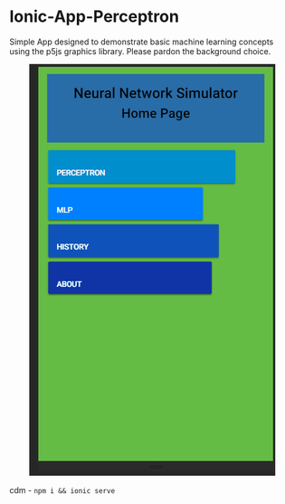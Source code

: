 # Ionic-App-Perceptron
Simple App designed to demonstrate basic machine learning concepts using the p5js graphics library. Please pardon the background choice.
<p align="center">
  <img src="https://raw.githubusercontent.com/wisespira/Ionic-App-Perceptron/master/giff.gif">
</p>

cdm -
`npm i && ionic serve`
